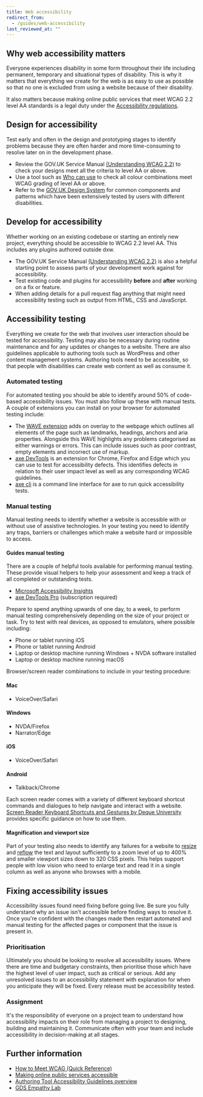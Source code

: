```yaml
---
title: Web accessibility
redirect_from:
  - /guides/web-accessibility
last_reviewed_at: ""
---
```

## Why web accessibility matters

Everyone experiences disability in some form throughout their life including
permanent, temporary and situational types of disability. This is why it matters
that everything we create for the web is as easy to use as possible so that no
one is excluded from using a website because of their disability.

It also matters because making online public services that meet WCAG 2.2 level
AA standards is a legal duty under the [Accessibility regulations](https://www.legislation.gov.uk/uksi/2018/952/contents/made).

## Design for accessibility

Test early and often in the design and prototyping stages to identify problems
because they are often harder and more time-consuming to resolve later on in the
development phase.

* Review the GOV.UK Service Manual
  [(Understanding WCAG 2.2)](https://www.gov.uk/service-manual/helping-people-to-use-your-service/understanding-wcag)
  to check your designs meet all the criteria to level AA or above.
* Use a tool such as [Who can use](https://whocanuse.com/) to check all colour
  combinations meet WCAG grading of level AA or above.
* Refer to the [GOV.UK Design System](https://design-system.service.gov.uk/) for
  common components and patterns which have been extensively tested by users
  with different disabilities.

## Develop for accessibility

Whether working on an existing codebase or starting an entirely new project,
everything should be accessible to WCAG 2.2 level AA. This includes any plugins
authored outside dxw.

* The GOV.UK Service Manual
  [(Understanding WCAG 2.2)](https://www.gov.uk/service-manual/helping-people-to-use-your-service/understanding-wcag)
  is also a helpful starting point to assess parts of your development work
  against for accessibility.
* Test existing code and plugins for accessibility **before** and **after**
  working on a fix or feature.
* When adding details for a pull request flag anything that might need
  accessibility testing such as output from HTML, CSS and JavaScript.

## Accessibility testing

Everything we create for the web that involves user interaction should be tested
for accessibility. Testing may also be necessary during routine maintenance and
for any updates or changes to a website. There are also guidelines applicable to
authoring tools such as WordPress and other content management systems.
Authoring tools need to be accessible, so that people with disabilities can
create web content as well as consume it.

### Automated testing

For automated testing you should be able to identify around 50% of code-based
accessibility issues. You must also follow up these with manual tests. A couple
of extensions you can install on your browser for automated testing include:

* The [WAVE extension](https://wave.webaim.org/extension/) adds on overlay to
  the webpage which outlines all elements of the page such as landmarks,
  headings, anchors and aria properties. Alongside this WAVE highlights any
  problems categorised as either warnings or errors. This can include issues
  such as poor contrast, empty elements and incorrect use of markup.
* [axe DevTools](https://www.deque.com/axe/browser-extensions/) is an extension
  for Chrome, Firefox and Edge which you can use to test for accessibility
  defects. This identifies defects in relation to their user impact level as
  well as any corresponding WCAG guidelines.
* [axe cli](https://github.com/dequelabs/axe-core-npm/tree/develop/packages/cli)
  is a command line interface for axe to run quick accessibility tests.

### Manual testing

Manual testing needs to identify whether a website is accessible with or without
use of assistive technologies. In your testing you need to identify any traps,
barriers or challenges which make a website hard or impossible to access.

#### Guides manual testing

There are a couple of helpful tools available for performing manual testing.
These provide visual helpers to help your assessment and keep a track of all
completed or outstanding tests.

* [Microsoft Accessibility Insights](https://accessibilityinsights.io/)
* [axe DevTools Pro](https://www.deque.com/axe/devtools/) (subscription
  required)

Prepare to spend anything upwards of one day, to a week, to perform manual
testing comprehensively depending on the size of your project or task. Try to
test with real devices, as opposed to emulators, where possible including:

* Phone or tablet running iOS
* Phone or tablet running Android
* Laptop or desktop machine running Windows + NVDA software installed
* Laptop or desktop machine running macOS

Browser/screen reader combinations to include in your testing procedure:

#### Mac

* VoiceOver/Safari

#### Windows

* NVDA/Firefox
* Narrator/Edge

#### iOS

* VoiceOver/Safari

#### Android

* Talkback/Chrome

Each screen reader comes with a variety of different keyboard shortcut commands
and dialogues to help navigate and interact with a website.
[Screen Reader Keyboard Shortcuts and Gestures by Deque University](https://dequeuniversity.com/screenreaders/)
provides specific guidance on how to use them.

#### Magnification and viewport size

Part of your testing also needs to identify any failures for a website to
[resize](https://www.w3.org/WAI/WCAG22/Understanding/resize-text.html) and
[reflow](https://www.w3.org/WAI/WCAG22/Understanding/reflow.html) the text and
layout sufficiently to a zoom level of up to 400% and smaller viewport sizes
down to 320 CSS pixels. This helps support people with low vision who need to
enlarge text and read it in a single column as well as anyone who browses with a
mobile.

## Fixing accessibility issues

Accessibility issues found need fixing before going live. Be sure you fully
understand why an issue isn't accessible before finding ways to resolve it. Once
you're confident with the changes made then restart automated and manual testing
for the affected pages or component that the issue is present in.

### Prioritisation

Ultimately you should be looking to resolve all accessibility issues. Where
there are time and budgetary constraints, then prioritise those which have the
highest level of user impact, such as critical or serious. Add any unresolved
issues to an accessibility statement with explanation for when you anticipate
they will be fixed. Every release must be accessibility tested.

### Assignment

It's the responsibility of everyone on a project team to understand how
accessibility impacts on their role from managing a project to designing,
building and maintaining it. Communicate often with your team and include
accessibility in decision-making at all stages.

## Further information

* [How to Meet WCAG (Quick Reference)](https://www.w3.org/WAI/WCAG22/quickref/)
* [Making online public services accessible](https://accessibility.campaign.gov.uk/)
* [Authoring Tool Accessibility Guidelines overview](https://www.w3.org/WAI/standards-guidelines/atag/)
* [GDS Empathy Lab](https://gds.blog.gov.uk/2018/06/20/creating-the-uk-governments-accessibility-empathy-lab/)
